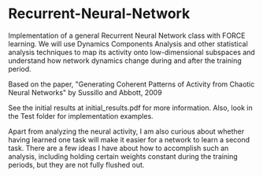 # Recurrent-Neural-Network
Implementation of a general Recurrent Neural Network class with FORCE learning. We will use Dynamics Components Analysis and other statistical analysis techniques to map its activity onto low-dimensional subspaces and understand how network dynamics change during and after the training period.

Based on the paper, "Generating Coherent Patterns of Activity from Chaotic Neural Networks" by Sussillo and Abbott, 2009

See the initial results at initial_results.pdf for more information. Also, look in the Test folder for implementation examples.

Apart from analyzing the neural activity, I am also curious about whether having learned one task will make it easier for a network to learn a second task. There are a few ideas I have about how to accomplish such an analysis, including holding certain weights constant during the training periods, but they are not fully flushed out. 

